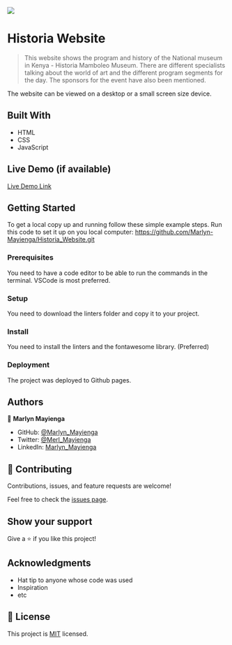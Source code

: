 ![](https://img.shields.io/badge/Microverse-blueviolet)

# Historia Website

> This website shows the program and history of the National museum in Kenya - Historia Mamboleo Museum. There are different specialists talking about the world of art and the different program segments for the day. The sponsors for the event have also been mentioned. 

The website can be viewed on a desktop or a small screen size device.

## Built With
- HTML
- CSS
- JavaScript

## Live Demo (if available)

[Live Demo Link](https://marlyn-mayienga.github.io/Historia_Website/)


## Getting Started
To get a local copy up and running follow these simple example steps.
Run this code to set it up on you local computer: https://github.com/Marlyn-Mayienga/Historia_Website.git

### Prerequisites
You need to have a code editor to be able to run the commands in the terminal. VSCode is most preferred.

### Setup
You need to download the linters folder and copy it to your project.

### Install
You need to install the linters and the fontawesome library. (Preferred)

### Deployment
The project was deployed to Github pages. 

## Authors


👤 **Marlyn Mayienga**

- GitHub: [@Marlyn_Mayienga](https://github.com/Marlyn_Mayienga)
- Twitter: [@Merl_Mayienga](https://twitter.com/Merl_Mayienga)
- LinkedIn: [Marlyn_Mayienga](https://linkedin.com/in/Marlyn_Mayienga)

## 🤝 Contributing

Contributions, issues, and feature requests are welcome!

Feel free to check the [issues page](../../issues/).

## Show your support

Give a ⭐️ if you like this project!

## Acknowledgments

- Hat tip to anyone whose code was used
- Inspiration
- etc

## 📝 License

This project is [MIT](./MIT.md) licensed.
